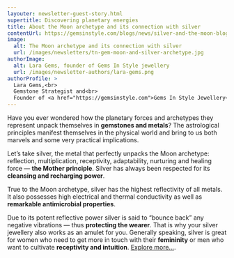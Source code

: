```yaml
---
layouter: newsletter-guest-story.html
supertitle: Discovering planetary energies
title: About the Moon archetype and its connection with silver
contentUrl: https://gemsinstyle.com/blogs/news/silver-and-the-moon-blog-post
image:
  alt: The Moon archetype and its connection with silver
  url: /images/newsletters/tn-gem-moon-and-silver-archetype.jpg  
authorImage:
  alt: Lara Gems, founder of Gems In Style jewellery
  url: /images/newsletter-authors/lara-gems.png
authorProfile: >
  Lara Gems,<br>
  Gemstone Strategist and<br>
  Founder of <a href="https://gemsinstyle.com">Gems In Style Jewellery</a>
---
```


Have you ever wondered how the planetary forces and archetypes they represent unpack themselves in **gemstones and metals**? The astrological principles manifest themselves in the physical world and bring to us both marvels and some very practical implications.

Let’s take silver, the metal that perfectly unpacks the Moon archetype: reflection, multiplication, receptivity, adaptability, nurturing and healing force — **the Mother principle**. Silver has always been respected for its **cleansing and recharging power**. 

True to the Moon archetype, silver has the highest reflectivity of all metals. It also  possesses high electrical and thermal conductivity as well as **remarkable antimicrobial properties**.

Due to its potent reflective power silver is said to “bounce back” any negative vibrations — thus **protecting the wearer**. That is why your silver jewellery also works as an amulet for you. Generally speaking, silver is great for women who need to get more in touch with their **femininity** or men who want to cultivate **receptivity and intuition**. [Explore more…]($contentUrl).

